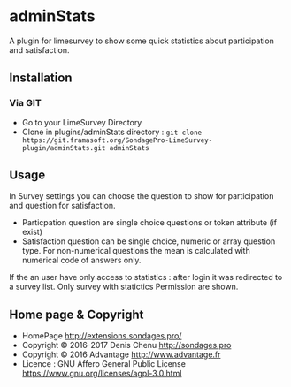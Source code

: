 # adminStats

A plugin for limesurvey to show some quick statistics about participation and satisfaction.

## Installation

### Via GIT
- Go to your LimeSurvey Directory
- Clone in plugins/adminStats directory : `git clone https://git.framasoft.org/SondagePro-LimeSurvey-plugin/adminStats.git adminStats`

## Usage

In Survey settings you can choose the question to show for participation and question for satisfaction.

- Particpation question are single choice questions or token attribute (if exist)
- Satisfaction question can be single choice, numeric or array question type. For non-numerical questions the mean is calculated with numerical code of answers only.

If the an user have only access to statistics : after login it was redirected to a survey list. Only survey with statictics Permission are shown.


## Home page & Copyright
- HomePage <http://extensions.sondages.pro/>
- Copyright © 2016-2017 Denis Chenu <http://sondages.pro>
- Copyright © 2016 Advantage <http://www.advantage.fr>
- Licence : GNU Affero General Public License <https://www.gnu.org/licenses/agpl-3.0.html>
